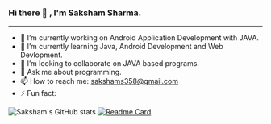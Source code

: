 ### Hi there 👋 , I'm Saksham Sharma.
______________________________________________________________________________________________________________________________________________________________________________

- 🔭 I’m currently working on Android Application Development with JAVA.
- 🌱 I’m currently learning Java, Android Development and Web Devlopment.
- 👯 I’m looking to collaborate on JAVA based programs.
- 💬 Ask me about programming.
- 📫 How to reach me: sakshams358@gmail.com
- ⚡ Fun fact: 

![Saksham's GitHub stats](https://github-readme-stats.vercel.app/api?username=Stormbolt-007&show_icons=true&theme=merko)
[![Readme Card](https://github-readme-stats.vercel.app/api/pin/?username=Stormbolt-007&repo=github-readme-stats)](https://github.com/Stormbolt-007/github-readme-stats)





